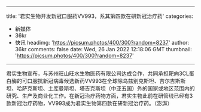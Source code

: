 
---
title: '君实生物开发新冠口服药VV993，系其第四款在研新冠治疗药'
categories: 
 - 新媒体
 - 36kr
 - 快讯
headimg: 'https://picsum.photos/400/300?random=8237'
author: 36kr
comments: false
date: Wed, 26 Jan 2022 12:18:06 GMT
thumbnail: 'https://picsum.photos/400/300?random=8237'
---

<div>   
君实生物宣布，与苏州旺山旺水生物医药有限公司达成合作，共同承担靶向3CL蛋白酶的可口服抗新冠病毒候选新药VV993在全球除乌兹别克斯坦、吉尔吉斯斯坦、哈萨克斯坦、土库曼斯坦、塔吉克斯坦（中亚五国）外的国家或地区范围内的研究、生产及商业化工作。在新冠治疗药物方面，君实生物此前在研管线已经有3款新冠治疗药物，VV993成为君实生物第四款在研新冠治疗药。（澎湃）  
</div>
            